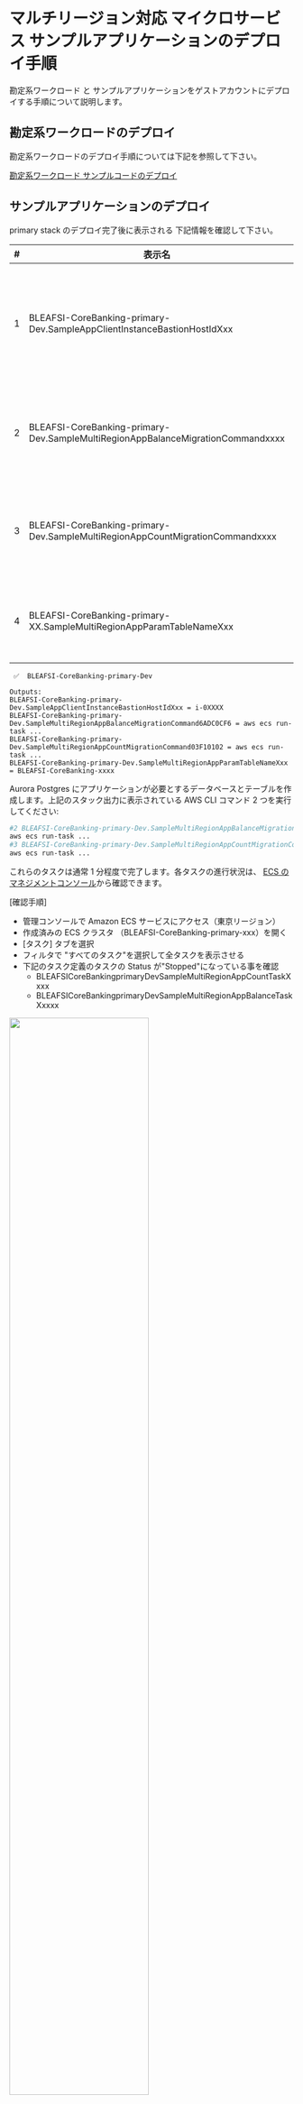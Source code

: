 # マルチリージョン対応 マイクロサービス サンプルアプリケーションのデプロイ手順

勘定系ワークロード と サンプルアプリケーションをゲストアカウントにデプロイする手順について説明します。

## 勘定系ワークロードのデプロイ

勘定系ワークロードのデプロイ手順については下記を参照して下さい。

[勘定系ワークロード サンプルコードのデプロイ](../../../doc/reference-arc-core-banking/deploy-core-banking-sample.md)

## サンプルアプリケーションのデプロイ

primary stack のデプロイ完了後に表示される 下記情報を確認して下さい。

| #   | 表示名                                                                          | 用途                                                                        |
| --- | ------------------------------------------------------------------------------- | --------------------------------------------------------------------------- |
| 1   | BLEAFSI-CoreBanking-primary-Dev.SampleAppClientInstanceBastionHostIdXxx         | サンプルアプリが提供するクライアント実行用の bastion host のインスタンス ID |
| 2   | BLEAFSI-CoreBanking-primary-Dev.SampleMultiRegionAppBalanceMigrationCommandxxxx | Balance マイクロサービス初期化用の ECR タスクを実行するコマンド             |
| 3   | BLEAFSI-CoreBanking-primary-Dev.SampleMultiRegionAppCountMigrationCommandxxxx   | Count マイクロサービス初期化用の ECR タスクを実行するコマンド               |
| 4   | BLEAFSI-CoreBanking-primary-XX.SampleMultiRegionAppParamTableNameXxx            | デモアプリケーションが使用する DynamoDB のテーブル名                        |

```
 ✅  BLEAFSI-CoreBanking-primary-Dev

Outputs:
BLEAFSI-CoreBanking-primary-Dev.SampleAppClientInstanceBastionHostIdXxx = i-0XXXX
BLEAFSI-CoreBanking-primary-Dev.SampleMultiRegionAppBalanceMigrationCommand6ADC0CF6 = aws ecs run-task ...
BLEAFSI-CoreBanking-primary-Dev.SampleMultiRegionAppCountMigrationCommand03F10102 = aws ecs run-task ...
BLEAFSI-CoreBanking-primary-Dev.SampleMultiRegionAppParamTableNameXxx = BLEAFSI-CoreBanking-xxxx
```

Aurora Postgres にアプリケーションが必要とするデータベースとテーブルを作成します。上記のスタック出力に表示されている AWS CLI コマンド 2 つを実行してください:

```sh
#2 BLEAFSI-CoreBanking-primary-Dev.SampleMultiRegionAppBalanceMigrationCommandxxx を実行
aws ecs run-task ...
#3 BLEAFSI-CoreBanking-primary-Dev.SampleMultiRegionAppCountMigrationCommand0xxx を実行
aws ecs run-task ...
```

これらのタスクは通常 1 分程度で完了します。各タスクの進行状況は、 [ECS のマネジメントコンソール](https://console.aws.amazon.com/ecs/v2/clusters)から確認できます。

[確認手順]

- 管理コンソールで Amazon ECS サービスにアクセス（東京リージョン）
- 作成済みの ECS クラスタ （BLEAFSI-CoreBanking-primary-xxx）を開く
- [タスク] タブを選択
- フィルタで "すべてのタスク"を選択して全タスクを表示させる
- 下記のタスク定義のタスクの Status が"Stopped"になっている事を確認
  - BLEAFSICoreBankingprimaryDevSampleMultiRegionAppCountTaskXxxx
  - BLEAFSICoreBankingprimaryDevSampleMultiRegionAppBalanceTaskXxxxx

<img src="./imgs/init-ecstask-completion.png" width="70%">

次に、デモアプリケーションの稼働に必要な DynamoDB テーブルのレコードを作成します。このデータは東京リージョンで worker サービスを起動するために必要です。

```sh
#東京リージョン
aws dynamodb put-item --region ap-northeast-1 --table-name <TableName> --item '{ "PK": { "S": "stopFlag" }, "value": { "S": "false" } }' --profile ct-guest-sso
#大阪リージョン
aws dynamodb put-item --region ap-northeast-3 --table-name <TableName> --item '{ "PK": { "S": "stopFlag" }, "value": { "S": "true" } }' --profile ct-guest-sso
```

`<TableName>`には確認した 東京リージョンと大阪リージョンの DynamoDB のテーブル名に置き換えて下さい

## bastion host 経由のサンプルアプリケーションの利用方法

bastion host にアクセスし、負荷テストツールである [Locust](https://locust.io/)を使用して、勘定系サンプルアプリケーションに負荷をかける手順を説明します。

1. EC2 bastion host での Locust サーバーの立ち上げ

   コマンドプロンプト環境を立ち上げ、下記のコマンドを実行して SSM セッションマネージャー経由でデモクライアント用 EC2 bastion host にアクセスします。

   > コマンドを実行する前に、下記のドキュメントに従って CLI からセッションマネージャー機能を利用するために必要となる Session Manager プラグインのインストールを行って下さい。  
   > https://docs.aws.amazon.com/ja_jp/systems-manager/latest/userguide/session-manager-working-with-install-plugin.html

```sh
aws ssm start-session --target <EC2インスタンスID> --profile ct-guest-sso
```

> <EC2 インスタンス ID>は確認した bastion host のインスタンス ID に置き換えて下さい 例 i-0xxxx

アプリケーションに負荷をかけるために、[Locust](https://locust.io/)サーバーを起動します。

```sh
sudo su ec2-user
cd ~    # move to /home/ec2-user
./pull.sh   # pull required files from S3
cd client
docker build -t client .
docker run --name client -d --restart unless-stopped -p 8089:8089 client
```

もし `The container name "/client" is already in use` という旨のメッセージが表示された場合は、以下のコマンドで既存のコンテナを削除した後、再度 `docker run` を実行してください。

```sh
docker stop client
docker rm client
docker run --name client -d --restart unless-stopped -p 8089:8089 client
```

`exit' を 2 回入力して、SSM リモートセッションを閉じます。

2. Locust GUI にアクセス

   SSM セッションマネージャーのポートフォワーディング機能を使用して、ローカル PC の 8089 ポートを EC2 Bastion host の 8089 ポートにフォワードします。

```sh
aws ssm start-session\
    --target <EC2 インスタンス ID>\
    --document-name AWS-StartPortForwardingSessionToRemoteHost \
    --parameters '{"host": ["localhost"], "portNumber":["8089"], "localPortNumber":["8089"]}'
```

> <EC2 インスタンス ID>は確認した bastion host のインスタンス ID に置き換えて下さい 例 i-0xxxx

ブラウザで `http://localhost:8089` を開くことで、Locust GUI にアクセスできるようになります。

3. Locust でサンプルアプリケーションにリクエストを送る

Locust の初期画面で下記を入力します。

| 項目                           | 値                                    |
| ------------------------------ | ------------------------------------- |
| Number of Users(User 数)       | 10                                    |
| Spawn rate(秒間当たりの実行数) | 1                                     |
| Host                           | http://api.ap-northeast-1.example.com |

<img src="./imgs/locust-002.png" width="50%">

[Satrt Swarming]ボタンを押して、Locust で負荷を発生させます。エラーが発生しないことを確認して下さい。

<img src="./imgs/locust-003.png" width="70%">

> Locust の利用方法については [こちら](./README.md#locust-の利用方法)を参照下さい。

4. (オプション) REST API を直接送信する

サンプルアプリケーションの稼働を確認するために、直接 REST API を送信してみます。
ローカル端末から下記のコマンドを実行して、EC2 bastion host にリモート接続します。

```sh
aws ssm start-session --target <EC2インスタンスID> --profile ct-guest-sso
```

> <EC2 インスタンス ID>は確認した bastion host のインスタンス ID に置き換えて下さい 例 i-0xxxx

下記の REST リクエストを実行して、正常に処理されることを確認して下さい。

```shell
# deposit
curl -X POST \
 'http://api.ap-northeast-1.example.com/transaction/deposit' \
  --header 'X_ACCOUNT_ID: 1231221' \
  --header 'Content-Type: application/json' \
  --data-raw '{
     "quantity": 1000
  }'

# withdraw
curl -X POST \
 'http://api.ap-northeast-1.example.com/transaction/withdraw' \
  --header 'X_ACCOUNT_ID: 1231221' \
  --header 'Content-Type: application/json' \
  --data-raw '{
   "quantity": 100
  }'

# get balance
curl -X GET \
 'http://api.ap-northeast-1.example.com/balance' \
 --header 'X_ACCOUNT_ID: 1231221'

```

## サンプルアプリケーションをフェイルオーバーさせる

本アプリケーションを東京リージョンから大阪リージョンにフェイルオーバーする手順については[こちら](./failover-sample-application.md)を参照して下さい。

## Locust の利用方法

ユーザー数、spawn レート、ターゲットホストを入力して、Locust で負荷テストを開始することができます。

<img src="./imgs/locust.png" width="70%">

サンプルアプリケーション用の ALB には下記の URL からアクセスできます（末尾に `/`を入力しないこと）

- `http://api.ap-northeast-1.example.com` (東京)
- `http://api.ap-northeast-3.example.com` (大阪)

### リクエストタイムアウトの変更

```sh
cd /home/ec2-user/client
vim locustfile.py
# change TIMEOUT_SECONDS = 3 to any float value

# terminate the client
docker rm -f client

# rebuild and restart the client
docker build -t client .
docker run --name client -d --restart unless-stopped -p 8089:8089 client
```

## ローカル環境での実行

本サンプルアプリケーション用のコンテナサービスをローカル環境で立ち上げるための手順です。

```sh
cd services
# run docker-compose
docker compose build
docker compose up

# run each service on your host machine
cd balance # or client, transaction
npm run start
# npm run worker for transaction worker

# run locust
cd ../client
docker build -t client .
docker run -p 8089:8089 client
# open http://localhost:8089
```
